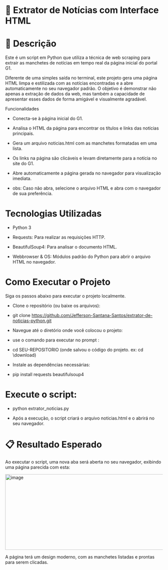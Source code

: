 # 📰 Extrator de Notícias com Interface HTML

# 📝 Descrição
Este é um script em Python que utiliza a técnica de web scraping para extrair as manchetes de notícias em tempo real da página inicial do portal G1.

Diferente de uma simples saída no terminal, este projeto gera uma página HTML limpa e estilizada com as notícias encontradas e a abre automaticamente no seu navegador padrão. O objetivo é demonstrar não apenas a extração de dados da web, mas também a capacidade de apresentar esses dados de forma amigável e visualmente agradável.

 Funcionalidades
- Conecta-se à página inicial do G1.
  
-  Analisa o HTML da página para encontrar os títulos e links das notícias principais.
  
-  Gera um arquivo noticias.html com as manchetes formatadas em uma lista.
  
- Os links na página são clicáveis e levam diretamente para a notícia no site do G1.
  
- Abre automaticamente a página gerada no navegador para visualização imediata.
- obs: Caso não abra, selecione o arquivo HTML e abra com o navegador de sua preferência.


# Tecnologias Utilizadas
- Python 3

- Requests: Para realizar as requisições HTTP.

- BeautifulSoup4: Para analisar o documento HTML.

- Webbrowser & OS: Módulos padrão do Python para abrir o arquivo HTML no navegador.

# Como Executar o Projeto
Siga os passos abaixo para executar o projeto localmente.

-  Clone o repositório (ou baixe os arquivos):
  
-  git clone https://github.com/Jefferson-Santana-Santos/extrator-de-noticias-python.git
  
-  Navegue até o diretório onde você colocou o projeto:

-  use o comando para executar no prompt :
  
-  cd SEU-REPOSITORIO (onde salvou o código do projeto. ex:  cd \download)
  
-  Instale as dependências necessárias:
  
-  pip install requests beautifulsoup4
  
#  Execute o script:
  
-  python extrator_noticias.py
  
-  Após a execução, o script criará o arquivo noticias.html e o abrirá no seu navegador.

# 📋 Resultado Esperado
Ao executar o script, uma nova aba será aberta no seu navegador, exibindo uma página parecida com esta:

<img width="961" height="242" alt="image" src="https://github.com/user-attachments/assets/cb37a8a8-42fd-4bb1-9851-ea308674c08b" />


A página terá um design moderno, com as manchetes listadas e prontas para serem clicadas.

